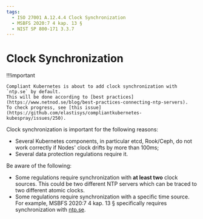 ```yaml
---
tags:
  - ISO 27001 A.12.4.4 Clock Synchronization
  - MSBFS 2020:7 4 kap. 13 §
  - NIST SP 800-171 3.3.7
---
```


# Clock Synchronization

!!!important

    Compliant Kubernetes is about to add clock synchronization with `ntp.se` by default.
    This will be done according to [best practices](https://www.netnod.se/blog/best-practices-connecting-ntp-servers).
    To check progress, see [this issue](https://github.com/elastisys/compliantkubernetes-kubespray/issues/250).

Clock synchronization is important for the following reasons:

- Several Kubernetes components, in particular etcd, Rook/Ceph, do not work correctly if Nodes' clock drifts by more than 100ms;
- Several data protection regulations require it.

Be aware of the following:

- Some regulations require synchronization with **at least two** clock sources. This could be two different NTP servers which can be traced to two different atomic clocks.
- Some regulations require synchronization with a specific time source. For example, MSBFS 2020:7 4 kap. 13 § specifically requires synchronization with [ntp.se](https://www.netnod.se/swedish-distributed-time-service).
